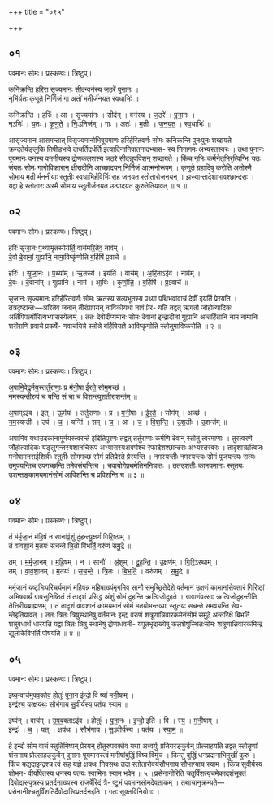 +++
title = "०९५"

+++


## ०१
पवमानः सोमः। प्रस्कण्वः। त्रिष्टुप्।

कनि॑क्रन्ति॒ हरि॒रा सृ॒ज्यमा॑नः॒ सीद॒न्वन॑स्य ज॒ठरे॑ पुना॒नः ।  
नृभि॑र्य॒तः कृ॑णुते नि॒र्णिजं॒ गा अतो॑ म॒तीर्ज॑नयत स्व॒धाभिः॑ ॥

कनि॑क्रन्ति । हरिः॑ । आ । सृ॒ज्यमा॑नः । सीद॑न् । वन॑स्य । ज॒ठरे॑ । पु॒ना॒नः ।  
नृऽभिः॑ । य॒तः । कृ॒णु॒ते॒ । निः॒ऽनिज॑म् । गाः । अतः॑ । म॒तीः । ज॒न॒य॒त॒ । स्व॒धाभिः॑ ॥

आसृज्यमान आसमन्तात् विसृज्यमानोभिषूयमाणः हरिर्हरितवर्णः सोमः कनिक्रन्ति पुनःपुनः शब्दायते क्रन्दतेर्यङ्लुकि तिपीडभावे दाधर्तिदर्धर्ति इत्यादिनानिपातनादभ्यास- स्य निगागमः अभ्यस्तस्वरः । तथा पुनानः पूयमानः वनस्य वननीयस्य द्रोणकलशस्य जठरे सीदन्नुपविशन् शब्दायते । किंच नृभिः कर्मनेतृभिरृत्विग्भिः यतः संयतः सोमः गागोविकारान् क्षीरादीनि आच्छादयन् निर्निजं आत्मनोरूपम् । कृणुते ग्रहादिषु करोति अतोस्मै सोमाय मती र्मननीयाः स्तुतीः स्वधाभिर्हविर्भिः सह जनयत स्तोतारोजनयन् । झस्यान्तादेशाभावश्छान्दसः । यद्वा हे स्तोतारः अस्मै सोमाय स्तुतीर्जनयत उत्पादयत कुरुतेतियावत् ॥ १ ॥

## ०२
पवमानः सोमः। प्रस्कण्वः। त्रिष्टुप्।

हरिः॑ सृजा॒नः प॒थ्या॑मृ॒तस्येय॑र्ति॒ वाच॑मरि॒तेव॒ नाव॑म् ।  
दे॒वो दे॒वानां॒ गुह्या॑नि॒ नामा॒विष्कृ॑णोति ब॒र्हिषि॑ प्र॒वाचे॑ ॥

हरिः॑ । सृ॒जा॒नः । प॒थ्या॑म् । ऋ॒तस्य॑ । इय॑र्ति । वाच॑म् । अ॒रि॒ताऽइ॑व । नाव॑म् ।  
दे॒वः । दे॒वाना॑म् । गुह्या॑नि । नाम॑ । आ॒विः । कृ॒णो॒ति॒ । ब॒र्हिषि॑ । प्र॒ऽवाचे॑ ॥

सृजानः सृज्यमानः हरिर्हरितवर्णः सोमः ऋतस्य सत्यभूतस्य पथ्यां पथिभवांवाचं देवीं इयर्ति प्रेरयति । तत्रदृष्टान्तः—अरितेव जनान् तीरंप्रापयन् नाविकोयथा नावं प्रेर- यति तद्वत् ऋगतौ जौहोत्यादिकः अर्तिपिपर्त्योरित्यभ्यासस्येत्वम् । ततः देवोदीप्यमानः सोमः देवानां इन्द्रादीनां गुह्यानि अन्तर्हितानि नाम नामानि शरीराणि प्रवाचे प्रकर्षे- णवाचयित्रे स्तोत्रे बर्हिषियज्ञे आविष्कृणोति स्तोतुमाविष्करोति ॥ २ ॥

## ०३
पवमानः सोमः। प्रस्कण्वः। त्रिष्टुप्।

अ॒पामि॒वेदू॒र्मय॒स्तर्तु॑राणाः॒ प्र म॑नी॒षा ई॑रते॒ सोम॒मच्छ॑ ।  
न॒म॒स्यन्ती॒रुप॑ च॒ यन्ति॒ सं चा च॑ विशन्त्युश॒तीरु॒शन्त॑म् ॥

अ॒पाम्ऽइ॑व । इत् । ऊ॒र्मयः॑ । तर्तु॑राणाः । प्र । म॒नी॒षाः । ई॒र॒ते॒ । सोम॑म् । अच्छ॑ ।  
न॒म॒स्यन्तीः॑ । उप॑ । च॒ । यन्ति॑ । सम् । च॒ । आ । च॒ । वि॒श॒न्ति॒ । उ॒श॒तीः । उ॒शन्त॑म् ॥

अपामिव यथाउदकानामूर्मयस्त्वरन्ते इदितिपूरणः तद्वत् तर्तुराणाः कर्मणि देवान् स्तोतुं त्वरमाणाः । तुरत्वरणे जौहोत्यादिकः यङ्लुगन्तस्यशानचिरूपं अभ्यासस्यअवर्णश्च रेफादेशश्छान्दसः अभ्यस्तस्वरः । तादृशाऋत्विजः मनीषामनसईशित्रीः स्तुतीः सोममच्छ सोमं प्रतिप्रेरते प्रेरयन्ति । नमस्यन्तीः नमस्यन्त्यः सोमं पूजयन्त्यः सत्यः तमुपयन्तिच उपगच्छन्ति तमेवसंयन्तिच । चवायोगेप्रथमेतिननिघातः । ततउशतीः कामयमानाः स्तुतयः उशन्तङ्कामयमानंसोमं आविशन्ति च प्रविशन्ति च ॥ ३ ॥

## ०४
पवमानः सोमः। प्रस्कण्वः। त्रिष्टुप्।

तं म॑र्मृजा॒नं म॑हि॒षं न साना॑वं॒शुं दु॑हन्त्यु॒क्षणं॑ गिरि॒ष्ठाम् ।  
तं वा॑वशा॒नं म॒तयः॑ सचन्ते त्रि॒तो बि॑भर्ति॒ वरु॑णं समु॒द्रे ॥

तम् । म॒र्मृ॒जा॒नम् । म॒हि॒षम् । न । सानौ॑ । अं॒शुम् । दु॒ह॒न्ति॒ । उ॒क्षण॑म् । गि॒रि॒ऽस्थाम् ।  
तम् । वा॒व॒शा॒नम् । म॒तयः॑ । स॒च॒न्ते॒ । त्रि॒तः । बि॒भ॒र्ति॒ । वरु॑णम् । स॒मु॒द्रे ॥

मर्मृजानं यष्टृभिःपरिचर्यमाणं महिषन्न महिषाख्यंमृगमिव सानौ समुच्छ्रितेदेशे वर्तमानं उक्षणं कामानांसेक्तारं गिरिष्ठां अभिषवार्थं ग्रावसुनिष्ठितं तं तादृशं प्रसिद्धं अंशुं सोमं दुहन्ति ऋत्विजोदुहते । ग्रावाणंवत्साः ऋत्विजोदुहन्तीति तैत्तिरीयब्राह्मणम् । तं तादृशं वावशानं कामयमानं सोमं मतयोमन्तव्याः स्तुतयः सचन्ते समवयन्ति सेव- न्तेइतियावत् । ततः त्रितः त्रिषुस्थानेषु वर्तमानः इन्द्रः वरुणं शत्रूणान्निवारकमेनंसोमं समुद्रे अन्तरिक्षे बिभर्ति शत्रुवधार्थं धारयति यद्वा त्रितः त्रिषु स्थानेषु द्रोणाधवनी- यपूतभृदाख्येषु कलशेषुस्थितःसोमः शत्रूणान्निवारकमिन्द्रं द्युलोकेबिभर्ति पोषयति ॥ ४ ॥

## ०५
पवमानः सोमः। प्रस्कण्वः। त्रिष्टुप्।

इष्य॒न्वाच॑मुपव॒क्तेव॒ होतुः॑ पुना॒न इ॑न्दो॒ वि ष्या॑ मनी॒षाम् ।  
इन्द्र॑श्च॒ यत्क्षय॑थः॒ सौभ॑गाय सु॒वीर्य॑स्य॒ पत॑यः स्याम ॥

इष्य॑न् । वाच॑म् । उ॒प॒व॒क्ताऽइ॑व । होतुः॑ । पु॒ना॒नः । इ॒न्दो॒ इति॑ । वि । स्य॒ । म॒नी॒षाम् ।  
इन्द्रः॑ । च॒ । यत् । क्षय॑थः । सौभ॑गाय । सु॒ऽवीर्य॑स्य । पत॑यः । स्या॒म॒ ॥

हे इन्दो सोम वाचं स्तुतिमिष्यन् प्रेरयन् होतुरुपवक्तेव यथा अध्वर्युः प्रतिगरङ्कुर्वन् प्रोत्साहयति तद्वत् स्तोतॄणां शंसनाय प्रोत्साहङ्कुर्वन् पुनानः पूयमानस्त्वं मनीषांबुद्धिं विष्य विमुंच । किन्तु बुद्धिं धनप्रदानाभिमुखीं कुरु । किंच यद्यदाइन्द्रश्च त्वं सह यज्ञे क्षयथः निवसथः तदा स्तोतारोवयंसौभगाय सौभाग्याय स्याम । किंच सुवीर्यस्य शोभन- वीर्योपेतस्य धनस्य पतयः स्वामिनः स्याम भवेम ॥ ५ ॥प्रसेनानीरिति चतुर्विंशत्यृचमेकादशंसूक्तं दिवोदासपुत्रस्य प्रतर्दनाख्यस्य राजर्षेरिदं त्रै- ष्टुभं पवमानसोमदेवताकम् । तथाचानुक्रम्यते—प्रसेनानीश्चतुर्विंशतिर्दैवोदासिःप्रतर्दनइति । गतः सूक्तविनियोगः ।